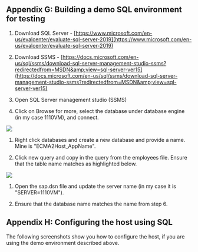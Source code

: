 

## Appendix G: Building a demo SQL environment for testing

1. Download SQL Server - [https://www.microsoft.com/en-us/evalcenter/evaluate-sql-server-2019](https://www.microsoft.com/en-us/evalcenter/evaluate-sql-server-2019)

1. Download SSMS - [https://docs.microsoft.com/en-us/sql/ssms/download-sql-server-management-studio-ssms?redirectedfrom=MSDN&amp;view=sql-server-ver15](https://docs.microsoft.com/en-us/sql/ssms/download-sql-server-management-studio-ssms?redirectedfrom=MSDN&amp;view=sql-server-ver15)

1. Open SQL Server management studio (SSMS)

1. Click on Browse for more, select the database under database engine (in my case 1110VM), and connect.

![](RackMultipart20210115-4-mlm6xl_html_5deb250b6bf40dc6.png)

1. Right click databases and create a new database and provide a name. Mine is &quot;ECMA2Host\_AppName&quot;.

1. Click new query and copy in the query from the employees file. Ensure that the table name matches as highlighted below.

![](RackMultipart20210115-4-mlm6xl_html_59e4119366bf37c7.png)

1. Open the sap.dsn file and update the server name (in my case it is &quot;SERVER=1110VM&quot;).

1. Ensure that the database name matches the name from step 6.

## Appendix H: Configuring the host using SQL

The following screenshots show you how to configure the host, if you are using the demo environment described above.

 
